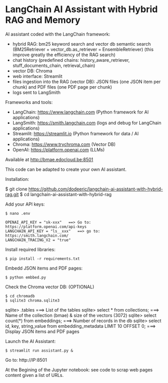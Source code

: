 # LangChain AI Assistant with Hybrid RAG and Memory

AI assistant coded with the LangChain framework:
- hybrid RAG: bm25 keyword search and vector db semantic search (BM25Retriever + vector_db.as_retriever = EnsembleRetriever) (this improve greatly the efficiency of the RAG search)
- chat history (predefined chains: history_aware_retriever, stuff_documents_chain, retrieval_chain)
- vector DB: Chroma
- web interface: Streamlit
- files ingestion into the RAG (vector DB): JSON files (one JSON item per chunk) and PDF files (one PDF page per chunk)
- logs sent to LangSmith
 
Frameworks and tools:

- LangChain: https://www.langchain.com (Python framework for AI applications)
- LangSmith: https://smith.langchain.com (logs and debug for LangChain applications)
- Streamlit: https://streamlit.io (Python framework for data / AI applications)
- Chroma: https://www.trychroma.com (Vector DB)
- OpenAI: https://platform.openai.com (LLMs)

Available at http://bmae.edocloud.be:8501

This code can be adapted to create your own AI assistant.

Installation:

$ git clone https://github.com/dodeeric/langchain-ai-assistant-with-hybrid-rag.git
$ cd langchain-ai-assistant-with-hybrid-rag

Add your API keys:

```
$ nano .env
```

```
OPENAI_API_KEY = "sk-xxx"   ==> Go to: https://platform.openai.com/api-keys
LANGCHAIN_API_KEY = "ls__xxx"   ==> go to: https://smith.langchain.com/
LANGCHAIN_TRACING_V2 = "true"
```

Install required libraries:

```
$ pip install -r requirements.txt
```

Embedd JSON items and PDF pages:

```
$ python embbed.py
```

Check the Chroma vector DB: (OPTIONAL)

```
$ cd chromadb
$ sqlite3 chroma.sqlite3
```

sqlite> .tables ===> List of the tables
sqlite> select * from collections; ===> Name of the collection (bmae) & size of the vectors (3072)
sqlite> select count(*) from embeddings; ===> Number of records in the db
sqlite> select id, key, string_value from embedding_metadata LIMIT 10 OFFSET 0; ===> Display JSON items and PDF pages

Launch the AI Assistant:

```
$ streamlit run assistant.py &
```

Go to: http://IP:8501

At the Begining of the Jupyter notebook: see code to scrap web pages content given a list of URLs.
